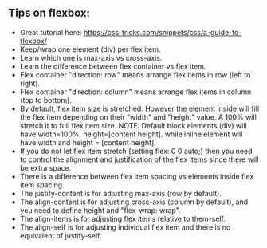 ## Tips on flexbox:

- Great tutorial here: https://css-tricks.com/snippets/css/a-guide-to-flexbox/
- Keep/wrap one element (div) per flex item.
- Learn which one is max-axis vs cross-axis.
- Learn the difference between flex container vs flex item.
- Flex container "direction: row" means arrange flex items in row (left to right).
- Flex container "direction: column" means arrange flex items in column (top to bottom).
- By default, flex item size is stretched. However the element inside will fill the
  flex item depending on their "width" and "height" value. A 100% will stretch it to full
  flex item size.
    NOTE: Default block elements (div) will have width=100%, height=[content height].
    while inline element will have width and height = [content height].
- If you do not let flex item stretch (setting flex: 0 0 auto;) then you need
  to control the alignment and justification of the flex items since there will be extra space.
- There is a difference between flex item spacing vs elements inside flex item spacing.
- The justify-content is for adjusting max-axis (row by default).
- The align-content is for adjusting cross-axis (column by default), and you need to define height and "flex-wrap: wrap".
- The align-items is for adjusting flex items relative to them-self.
- The align-self is for adjusting individual flex item and there is no equivalent of justify-self.
